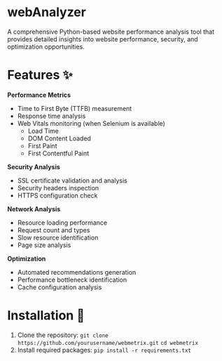 # webAnalyzer
A comprehensive Python-based website performance analysis tool that provides detailed insights into website performance, security, and optimization opportunities.
# Features ✨
**Performance Metrics**
- Time to First Byte (TTFB) measurement
- Response time analysis
- Web Vitals monitoring (when Selenium is available)
   - Load Time
   - DOM Content Loaded
   - First Paint
   - First Contentful Paint

**Security Analysis**
- SSL certificate validation and analysis
- Security headers inspection
- HTTPS configuration check

**Network Analysis**
- Resource loading performance
- Request count and types
- Slow resource identification
- Page size analysis

**Optimization**
- Automated recommendations generation
- Performance bottleneck identification
- Cache configuration analysis

# Installation 🔧
1. Clone the repository:
```git clone https://github.com/yourusername/webmetrix.git```
```cd webmetrix```
2. Install required packages:
```pip install -r requirements.txt```














